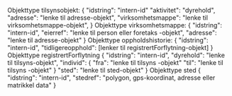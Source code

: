 Objekttype tilsynsobjekt:
 {
    "idstring": "intern-id"
    "aktivitet": "dyrehold",
    "adresse": "lenke til adresse-objekt",
    "virksomhetsmappe": "lenke til virksomhetsmappe-objekt",
 }
Objekttype virksomhetsmappe:
 {
    "idstring": "intern-id",
    "eierref": "lenke til person eller foretaks -objekt",
    "adresse": "lenke til adresse-objekt"
 }
Objekttype oppholdshistorie:
 {
    "idstring": "intern-id",
    "tidligereopphold": [lenker til registrertForflytning-objekt]
 }
Objekttype registrertForflytning
 {
    "idstring": "intern-id",
    "dyrehold": "lenke til tilsyns-objekt",
    "individ": {
        "fra": "lenke til tilsyns -objekt"
        "til": "lenke til tilsyns -objekt"
    }
    "sted": "lenke til sted-objekt" 
 }
 Objekttype sted
 {
    "idstring": "intern-id",
    "stedref": "polygon, gps-koordinat, adresse eller matrikkel data"
 }
